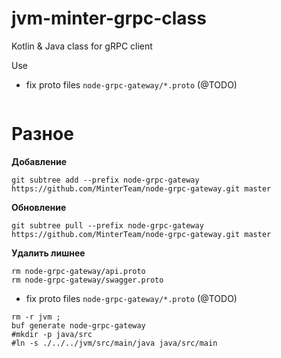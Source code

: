 # jvm-minter-grpc-class
Kotlin &amp; Java class for gRPC client

Use
- fix proto files `node-grpc-gateway/*.proto` (@TODO)

```shell

```


# Разное
**Добавление**
```shell
git subtree add --prefix node-grpc-gateway https://github.com/MinterTeam/node-grpc-gateway.git master
```
**Обновление**
```shell
git subtree pull --prefix node-grpc-gateway https://github.com/MinterTeam/node-grpc-gateway.git master
```
**Удалить лишнее**
```shell
rm node-grpc-gateway/api.proto
rm node-grpc-gateway/swagger.proto
```
- fix proto files `node-grpc-gateway/*.proto` (@TODO)

```shell
rm -r jvm ;
buf generate node-grpc-gateway
#mkdir -p java/src
#ln -s ./../../jvm/src/main/java java/src/main

```
